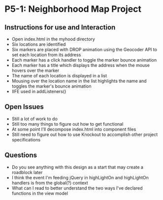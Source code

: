 P5-1: Neighborhood Map Project
==============================
Instructions for use and Interaction
------------------------------------

* Open index.html in the myhood directory
* Six locations are identified
* Six markers are placed with DROP animation using the Geocoder API to set each location from its address
* Each marker has a click handler to toggle the marker bounce animation
* Each marker has a title which displays the address when the mouse hovers over the marker
* The name of each location is displayed in a list
* Mousing over the location name in the list highlights the name and toggles the marker's bounce animation
* IIFE used in addListeners()

Open Issues
-----------

* Still a lot of work to do
* Still too many things to figure out how to get functional
* At some point I'll decompose index.html into component files
* Still need to figure out how to use Knockout to accomplish other project specifications


Questions
---------
* Do you see anything with this design as a start that may create a roadblock later
* I think the event I'm feeding jQuery in highLightOn and highLightOn handlers is from the global(?) context
* What can I read to better understand the two ways I've declared functions in the view model

